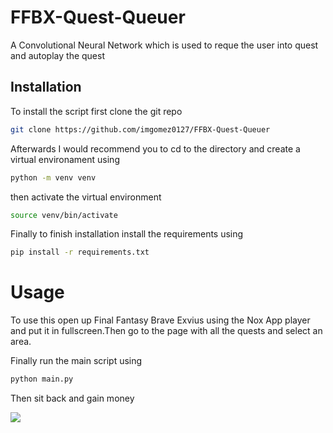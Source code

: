 # FFBX-Quest-Queuer
A Convolutional Neural Network which is used to reque the user into quest and autoplay the quest

## Installation
To install the script first clone the git repo 

```bash
git clone https://github.com/imgomez0127/FFBX-Quest-Queuer
```
Afterwards I would recommend you to cd to the directory and create a virtual environament using
```bash
python -m venv venv
```
then activate the virtual environment
```bash
source venv/bin/activate
```
Finally to finish installation install the requirements using
```bash
pip install -r requirements.txt
```
# Usage
To use this open up Final Fantasy Brave Exvius using the Nox App player and put it in fullscreen.Then go to the page with all the quests and select an area.

Finally run the main script using
```bash
python main.py
```
Then sit back and gain money

![](ffbx-demo.gif)
